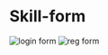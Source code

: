 # Skill-form
![login form](https://user-images.githubusercontent.com/58558866/83616169-22c8e700-a5a5-11ea-9ebe-ca1d7792ef71.png)
![reg form](https://user-images.githubusercontent.com/58558866/83616178-2492aa80-a5a5-11ea-9eae-bf816692ed57.png)
